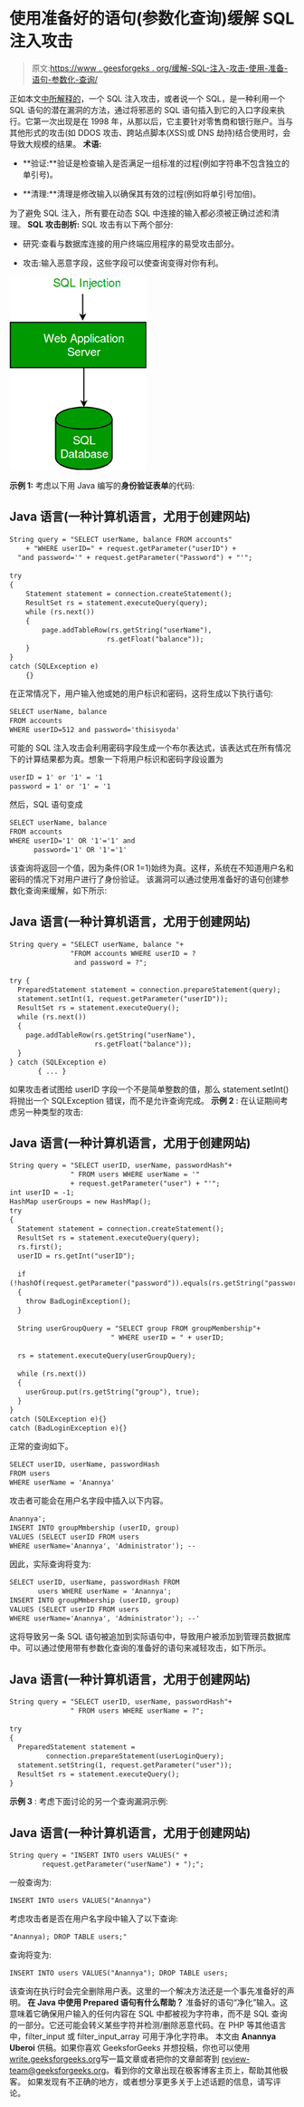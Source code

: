 # 使用准备好的语句(参数化查询)缓解 SQL 注入攻击

> 原文:[https://www . geesforgeks . org/缓解-SQL-注入-攻击-使用-准备-语句-参数化-查询/](https://www.geeksforgeeks.org/mitigation-sql-injection-attack-using-prepared-statements-parameterized-queries/)

正如本文[中所解释的](https://www.geeksforgeeks.org/basic-sql-injection-mitigation-example/)，一个 SQL 注入攻击，或者说一个 SQL，是一种利用一个 SQL 语句的潜在漏洞的方法，通过将邪恶的 SQL 语句插入到它的入口字段来执行。它第一次出现是在 1998 年，从那以后，它主要针对零售商和银行账户。当与其他形式的攻击(如 DDOS 攻击、跨站点脚本(XSS)或 DNS 劫持)结合使用时，会导致大规模的结果。
**术语:**

*   **验证:**验证是检查输入是否满足一组标准的过程(例如字符串不包含独立的单引号)。

*   **清理:**清理是修改输入以确保其有效的过程(例如将单引号加倍)。

为了避免 SQL 注入，所有要在动态 SQL 中连接的输入都必须被正确过滤和清理。
**SQL 攻击剖析:**
SQL 攻击有以下两个部分:

*   研究:查看与数据库连接的用户终端应用程序的易受攻击部分。

*   攻击:输入恶意字段，这些字段可以使查询变得对你有利。

![No_WAF](img/cbcf43c9779e105ae1cf31b9bf50802a.png)

**示例 1:**
考虑以下用 Java 编写的**身份验证表单**的代码:

## Java 语言(一种计算机语言，尤用于创建网站)

```
String query = "SELECT userName, balance FROM accounts"
    + "WHERE userID=" + request.getParameter("userID") +
  "and password='" + request.getParameter("Password") + "'";

try
{
    Statement statement = connection.createStatement();
    ResultSet rs = statement.executeQuery(query);
    while (rs.next())
    {
        page.addTableRow(rs.getString("userName"),
                        rs.getFloat("balance"));
    }
}
catch (SQLException e)
    {}
```

在正常情况下，用户输入他或她的用户标识和密码，这将生成以下执行语句:

```
SELECT userName, balance 
FROM accounts 
WHERE userID=512 and password='thisisyoda'
```

可能的 SQL 注入攻击会利用密码字段生成一个布尔表达式，该表达式在所有情况下的计算结果都为真。想象一下将用户标识和密码字段设置为

```
userID = 1' or '1' = '1
password = 1' or '1' = '1
```

然后，SQL 语句变成

```
SELECT userName, balance 
FROM accounts 
WHERE userID='1' OR '1'='1' and 
      password='1' OR '1'='1'
```

该查询将返回一个值，因为条件(OR 1=1)始终为真。这样，系统在不知道用户名和密码的情况下对用户进行了身份验证。
该漏洞可以通过使用准备好的语句创建参数化查询来缓解，如下所示:

## Java 语言(一种计算机语言，尤用于创建网站)

```
String query = "SELECT userName, balance "+
               "FROM accounts WHERE userID = ?
                and password = ?";

try {
  PreparedStatement statement = connection.prepareStatement(query);
  statement.setInt(1, request.getParameter("userID"));
  ResultSet rs = statement.executeQuery();
  while (rs.next())
  {
    page.addTableRow(rs.getString("userName"),
                     rs.getFloat("balance"));
  }
} catch (SQLException e)
       { ... }
```

如果攻击者试图给 userID 字段一个不是简单整数的值，那么 statement.setInt()将抛出一个 SQLException 错误，而不是允许查询完成。
**示例 2** :
在认证期间考虑另一种类型的攻击:

## Java 语言(一种计算机语言，尤用于创建网站)

```
String query = "SELECT userID, userName, passwordHash"+
               " FROM users WHERE userName = '"
               + request.getParameter("user") + "'";
int userID = -1;
HashMap userGroups = new HashMap();
try
{
  Statement statement = connection.createStatement();
  ResultSet rs = statement.executeQuery(query);
  rs.first();
  userID = rs.getInt("userID");

  if (!hashOf(request.getParameter("password")).equals(rs.getString("passwordHash")))
  {
    throw BadLoginException();
  }

  String userGroupQuery = "SELECT group FROM groupMembership"+
                         " WHERE userID = " + userID;

  rs = statement.executeQuery(userGroupQuery);

  while (rs.next())
  {
    userGroup.put(rs.getString("group"), true);
  }
}
catch (SQLException e){}
catch (BadLoginException e){}
```

正常的查询如下。

```
SELECT userID, userName, passwordHash 
FROM users 
WHERE userName = 'Anannya'
```

攻击者可能会在用户名字段中插入以下内容。

```
Anannya';
INSERT INTO groupMmbership (userID, group) 
VALUES (SELECT userID FROM users
WHERE userName='Anannya', 'Administrator'); --
```

因此，实际查询将变为:

```
SELECT userID, userName, passwordHash FROM 
       users WHERE userName = 'Anannya';
INSERT INTO groupMmbership (userID, group) 
VALUES (SELECT userID FROM users 
WHERE userName='Anannya', 'Administrator'); --'
```

这将导致另一条 SQL 语句被追加到实际语句中，导致用户被添加到管理员数据库中。可以通过使用带有参数化查询的准备好的语句来减轻攻击，如下所示。

## Java 语言(一种计算机语言，尤用于创建网站)

```
String query = "SELECT userID, userName, passwordHash"+
               " FROM users WHERE userName = ?";

try
{
  PreparedStatement statement =
         connection.prepareStatement(userLoginQuery);
  statement.setString(1, request.getParameter("user"));
  ResultSet rs = statement.executeQuery();
}
```

**示例 3** :
考虑下面讨论的另一个查询漏洞示例:

## Java 语言(一种计算机语言，尤用于创建网站)

```
String query = "INSERT INTO users VALUES(" +
        request.getParameter("userName") + ");";
```

一般查询为:

```
INSERT INTO users VALUES("Anannya")
```

考虑攻击者是否在用户名字段中输入了以下查询:

```
"Anannya); DROP TABLE users;"
```

查询将变为:

```
INSERT INTO users VALUES("Anannya"); DROP TABLE users;
```

该查询在执行时会完全删除用户表。这里的一个解决方法还是一个事先准备好的声明。
**在 Java 中使用 Prepared 语句有什么帮助？**
准备好的语句“净化”输入。这意味着它确保用户输入的任何内容在 SQL 中都被视为字符串，而不是 SQL 查询的一部分。它还可能会转义某些字符并检测/删除恶意代码。在 PHP 等其他语言中，filter_input 或 filter_input_array 可用于净化字符串。
本文由 **Anannya Uberoi** 供稿。如果你喜欢 GeeksforGeeks 并想投稿，你也可以使用[write.geeksforgeeks.org](https://write.geeksforgeeks.org)写一篇文章或者把你的文章邮寄到 review-team@geeksforgeeks.org。看到你的文章出现在极客博客主页上，帮助其他极客。
如果发现有不正确的地方，或者想分享更多关于上述话题的信息，请写评论。